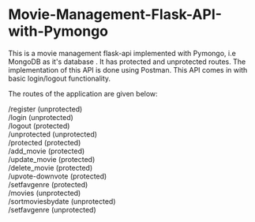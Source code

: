 # Movie-Management-Flask-API-with-Pymongo

This is a movie management flask-api implemented with Pymongo, i.e MongoDB as it's database . It has protected and unprotected routes. The implementation of this API is done using Postman. This API comes in with basic login/logout functionality.<br>

The routes of the application are given below: <br>

/register (unprotected) <br>
/login (unprotected) <br>
/logout (protected) <br>
/unprotected (unprotected) <br>
/protected (protected) <br>
/add_movie (protected) <br>
/update_movie (protected) <br>
/delete_movie (protected) <br>
/upvote-downvote (protected) <br>
/setfavgenre (protected) <br>
/movies (unprotected) <br>
/sortmoviesbydate (unprotected) <br>
/setfavgenre (unprotected) <br>
